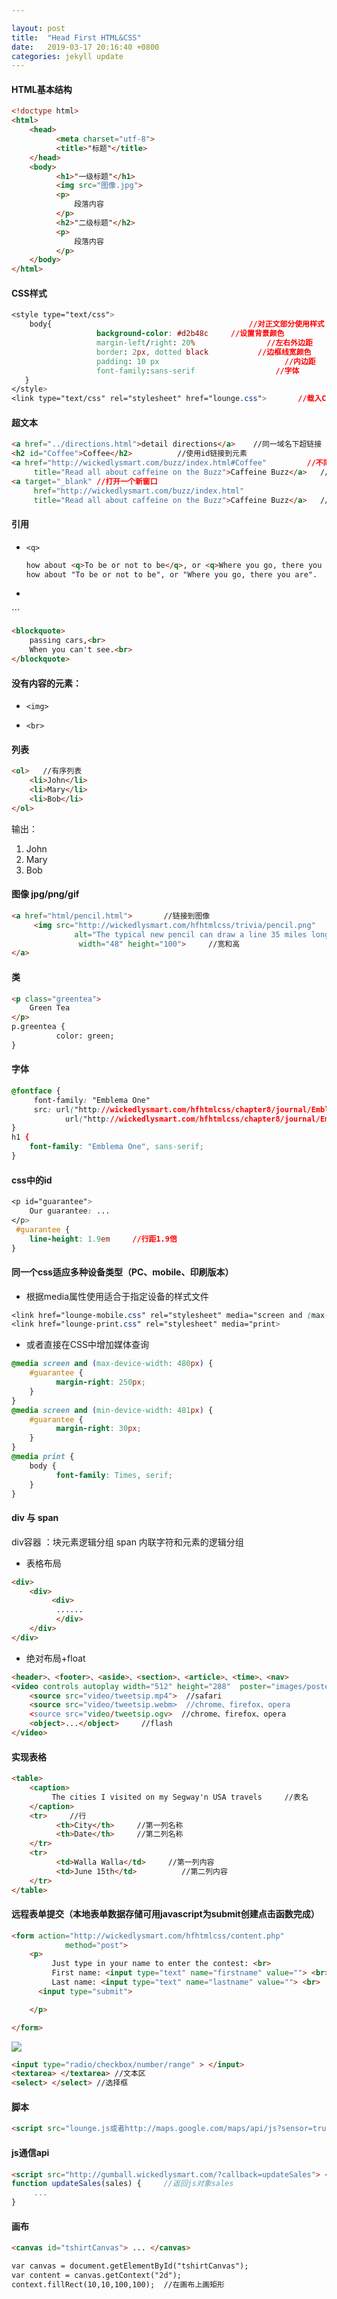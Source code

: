 ```yaml
---

layout: post
title:  "Head First HTML&CSS"
date:   2019-03-17 20:16:40 +0800
categories: jekyll update
---
```



#### HTML基本结构

```html
<!doctype html>
<html>
    <head>
          <meta charset="utf-8">
          <title>"标题"</title>
    </head>
    <body>
          <h1>"一级标题"</h1>
          <img src="图像.jpg">
          <p>
              段落内容
          </p>
          <h2>"二级标题"</h2>
          <p>
              段落内容
          </p>
    </body>
</html>
```

#### CSS样式

```css
<style type="text/css">
    body{                                            //对正文部分使用样式
                   background-color: #d2b48c     //设置背景颜色
                   margin-left/right: 20%                //左右外边距
                   border: 2px, dotted black           //边框线宽颜色 
                   padding: 10 px                            //内边距
                   font-family:sans-serif                  //字体
   }
</style>
<link type="text/css" rel="stylesheet" href="lounge.css">       //载入CSS
```

#### 超文本

```html
<a href="../directions.html">detail directions</a>    //同一域名下超链接
<h2 id="Coffee">Coffee</h2>          //使用id链接到元素
<a href="http://wickedlysmart.com/buzz/index.html#Coffee"         //不同域名链接
     title="Read all about caffeine on the Buzz">Caffeine Buzz</a>   //所链接页面的文本描述
<a target="_blank" //打开一个新窗口
     href="http://wickedlysmart.com/buzz/index.html"                 
     title="Read all about caffeine on the Buzz">Caffeine Buzz</a>   //所链接页面的文本描述
```

#### 引用

* ```
  <q>
  ```

  ```html
  how about <q>To be or not to be</q>, or <q>Where you go, there you are</q>.
  how about "To be or not to be", or "Where you go, there you are".
  ```

  

* ```html
<blockquate>
  ```
  
  ```html
  <blockquote>
      passing cars,<br>
      When you can't see.<br>
  </blockquote>
  ```





#### 没有内容的元素：

* ```
  <img>
  ```

* ```
  <br>
  ```

  

#### 列表

```html
<ol>   //有序列表  
    <li>John</li>  
    <li>Mary</li>  
    <li>Bob</li>
</ol>
```

输出：

<ol>  
    <li>John</li>  
    <li>Mary</li>  
    <li>Bob</li>
</ol>

#### 图像 jpg/png/gif

```html
<a href="html/pencil.html">       //链接到图像
     <img src="http://wickedlysmart.com/hfhtmlcss/trivia/pencil.png"
              alt="The typical new pencil can draw a line 35 miles long." //图像未显示，文本代替图像
               width="48" height="100">     //宽和高
</a>
```

#### 类

```html
<p class="greentea">
    Green Tea
</p>
p.greentea {
          color: green;
}
```



####  字体

```css
@fontface {
     font-family: "Emblema One"
     src: url("http://wickedlysmart.com/hfhtmlcss/chapter8/journal/EmblemaOne-Regular.woff"),
            url("http://wickedlysmart.com/hfhtmlcss/chapter8/journal/EmblemaOne-Regular.tff");
}
h1 {
    font-family: "Emblema One", sans-serif;
}
```





#### css中的id

```css
<p id="guarantee">
    Our guarantee: ...
</p>
 #guarantee {
    line-height: 1.9em     //行距1.9倍
}
```



####  同一个css适应多种设备类型（PC、mobile、印刷版本）

* 根据media属性使用适合于指定设备的样式文件

```css
<link href="lounge-mobile.css" rel="stylesheet" media="screen and (max-device-width: 480px)">
<link href="lounge-print.css" rel="stylesheet" media="print>
```

* 或者直接在CSS中增加媒体查询

```css
@media screen and (max-device-width: 480px) {
    #guarantee {
          margin-right: 250px;
    }
}
@media screen and (min-device-width: 481px) {
    #guarantee {
          margin-right: 30px;
    }
}
@media print {
    body {
          font-family: Times, serif;
    }
}
```





#### div 与 span

div容器 ：块元素逻辑分组
span 内联字符和元素的逻辑分组

* 表格布局

```html
<div>
    <div>
         <div>
          ......
          </div>
    </div>
</div>
```



* 绝对布局+float

```html
<header>、<footer>、<aside>、<section>、<article>、<time>、<nav>
<video controls autoplay width="512" height="288"  poster="images/poster.png" id="video">
    <source src="video/tweetsip.mp4">  //safari
    <source src="video/tweetsip.webm>  //chrome、firefox、opera
    <source src="video/tweetsip.ogv>  //chrome、firefox、opera
    <object>...</object>     //flash
</video>
```





#### 实现表格

```html
<table>
    <caption>
         The cities I visited on my Segway'n USA travels     //表名
    </caption>
    <tr>     //行
          <th>City</th>     //第一列名称
          <th>Date</th>     //第二列名称
    </tr>
    <tr>
          <td>Walla Walla</td>     //第一列内容
          <td>June 15th</td>          //第二列内容
    </tr>
</table>
```



#### 远程表单提交（本地表单数据存储可用javascript为submit创建点击函数完成）

```html
<form action="http://wickedlysmart.com/hfhtmlcss/content.php"
            method="post">
    <p>
         Just type in your name to enter the contest: <br>
         First name: <input type="text" name="firstname" value=""> <br>
         Last name: <input type="text" name="lastname" value=""> <br>
      <input type="submit">

    </p>

</form>

```

![](https://raw.githubusercontent.com/chenglinfeng/chenglinfeng.github.io/master/my_pics/2019-03-17-Head%20First%20HTML%26CSS-pic1.png)



```html
<input type="radio/checkbox/number/range" > </input>
<textarea> </textarea> //文本区
<select> </select> //选择框
```





#### 脚本

```html
<script src="lounge.js或者http://maps.google.com/maps/api/js?sensor=true"> </script>
```



#### js通信api

```html
<script src="http://gumball.wickedlysmart.com/?callback=updateSales"> </scripts> //web服务把返回数据包装在updateSales函数调用中
function updateSales(sales) {     //返回js对象sales
     ...
}
```



#### 画布

```html
<canvas id="tshirtCanvas"> ... </canvas>

var canvas = document.getElementById("tshirtCanvas");
var content = canvas.getContext("2d");
context.fillRect(10,10,100,100);  //在画布上画矩形
```

